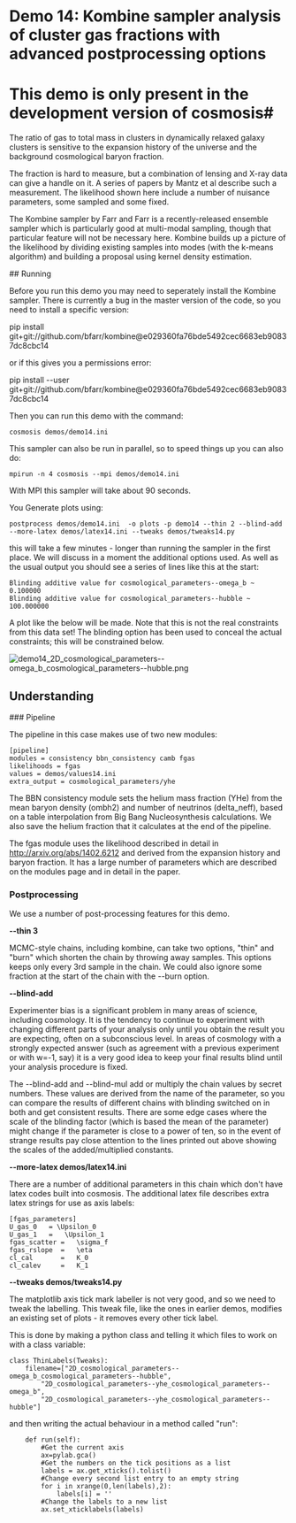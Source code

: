 # Demo 14: Kombine sampler analysis of cluster gas fractions with advanced postprocessing options

# This demo is only present in the development version of cosmosis#


The ratio of gas to total mass in clusters in dynamically relaxed galaxy clusters
is sensitive to the expansion history of the universe and the background cosmological
baryon fraction.

The fraction is hard to measure, but a combination of lensing and X-ray data can give a handle on it. A series of papers by Mantz et al describe such a measurement.  The likelihood shown here include a number of nuisance parameters, some sampled and some fixed.


The Kombine sampler by Farr and Farr is a recently-released ensemble sampler which is particularly good at multi-modal sampling, though that particular feature will not be necessary here.  Kombine builds up a picture of the likelihood by dividing existing samples into modes (with the k-means algorithm) and building a proposal using kernel density estimation.


## Running

Before you run this demo you may need to seperately install the Kombine sampler.   There is currently a bug in the master version of the code, so you need to install a specific version:

pip install git+git://github.com/bfarr/kombine@e029360fa76bde5492cec6683eb90837dc8cbc14

or if this gives you a permissions error:

pip install --user git+git://github.com/bfarr/kombine@e029360fa76bde5492cec6683eb90837dc8cbc14


Then you can run this demo with the command:

    cosmosis demos/demo14.ini

This sampler can also be run in parallel, so to speed things up you can also do:

    mpirun -n 4 cosmosis --mpi demos/demo14.ini

With MPI this sampler will take about 90 seconds.

You Generate plots using:

    postprocess demos/demo14.ini  -o plots -p demo14 --thin 2 --blind-add  --more-latex demos/latex14.ini --tweaks demos/tweaks14.py

this will take a few minutes - longer than running the sampler in the first place. We will discuss in a moment the additional options used.  As well as the usual output you should see a series of lines like this at the start:

    Blinding additive value for cosmological_parameters--omega_b ~ 0.100000
    Blinding additive value for cosmological_parameters--hubble ~ 100.000000


A plot like the below will be made.  Note that this is not the real constraints from this data set!  The blinding option has been used to conceal the actual constraints; this will be constrained below.


![demo14_2D_cosmological_parameters--omega_b_cosmological_parameters--hubble.png](https://bitbucket.org/repo/KdA86K/images/2601990017-demo14_2D_cosmological_parameters--omega_b_cosmological_parameters--hubble.png)

## Understanding

### Pipeline

The pipeline in this case makes use of two new modules:

    [pipeline]
    modules = consistency bbn_consistency camb fgas
    likelihoods = fgas
    values = demos/values14.ini
    extra_output = cosmological_parameters/yhe

The BBN consistency module sets the helium mass fraction (YHe) from the mean baryon density (ombh2) and number of neutrinos (delta_neff), based on a table interpolation from Big Bang Nucleosynthesis calculations.  We also save the helium fraction that it calculates at the end of the pipeline.

The fgas module uses the likelihood described in detail in http://arxiv.org/abs/1402.6212 and derived from the expansion history and baryon fraction.  It has a large number of parameters which are described on the modules page and in detail in the paper.

### Postprocessing

We use a number of post-processing features for this demo.

**--thin 3**  

MCMC-style chains, including kombine, can take two options, "thin" and "burn" which shorten the chain by throwing away samples.  This options keeps only every 3rd sample in the chain.  We could also ignore some fraction at the start of the chain with the --burn option.

**--blind-add**

Experimenter bias is a significant problem in many areas of science, including cosmology.  It is the tendency to continue to experiment with changing different parts of your analysis only until you obtain the result you are expecting, often on a subconscious level.  In areas of cosmology with a strongly expected answer (such as agreement with a previous experiment or with w=-1, say) it is a very good idea to keep your final results blind until your analysis procedure is fixed.  

The --blind-add and --blind-mul add or multiply the chain values by secret numbers.  These values are derived from the name of the parameter, so you can compare the results of different chains with blinding switched on in both and get consistent results.  There are some edge cases where the scale of the blinding factor (which is based the mean of the parameter) might change if the parameter is close to a power of ten, so in the event of strange results pay close attention to the lines printed out above showing the scales of the added/multiplied constants.

**--more-latex demos/latex14.ini**

There are a number of additional parameters in this chain which don't have latex codes built into cosmosis.  The additional latex file describes extra latex strings for use as axis labels:

    [fgas_parameters]
    U_gas_0   = \Upsilon_0
    U_gas_1   =   \Upsilon_1
    fgas_scatter =   \sigma_f
    fgas_rslope  =   \eta
    cl_cal       =   K_0
    cl_calev     =   K_1



**--tweaks demos/tweaks14.py**

The matplotlib axis tick mark labeller is not very good, and so we need to tweak the labelling.  This tweak file, like the ones in earlier demos, modifies an existing set of plots - it removes every other tick label.

This is done by making a python class and telling it which files to work on with a class variable:

    class ThinLabels(Tweaks):
        filename=["2D_cosmological_parameters--omega_b_cosmological_parameters--hubble",
            "2D_cosmological_parameters--yhe_cosmological_parameters--omega_b",
            "2D_cosmological_parameters--yhe_cosmological_parameters--hubble"]


and then writing the actual behaviour in a method called "run":

        def run(self):
        	#Get the current axis
            ax=pylab.gca()
            #Get the numbers on the tick positions as a list
            labels = ax.get_xticks().tolist()
            #Change every second list entry to an empty string
            for i in xrange(0,len(labels),2):
                labels[i] = ''
            #Change the labels to a new list
            ax.set_xticklabels(labels)
